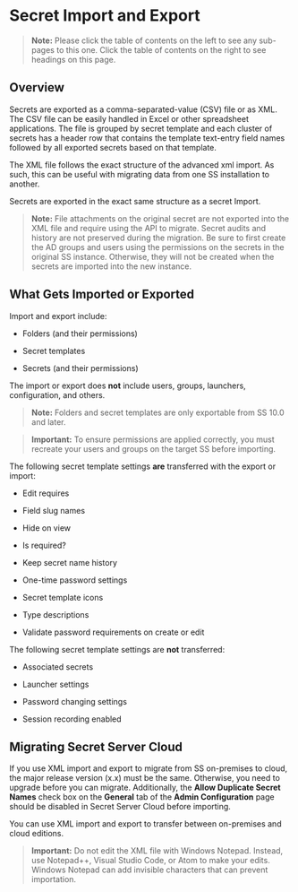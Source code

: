 [title]: # (Secret Import and Export)
[tags]: # (Import,Export)
[priority]: # (1000)

# Secret Import and Export

> **Note:** Please click the table of contents on the left to see any sub-pages to this one. Click the table of contents on the right to see headings on this page.

## Overview

Secrets are exported as a comma-separated-value (CSV) file or as XML. The CSV file can be easily handled in Excel or other spreadsheet applications. The file is grouped by secret template and each cluster of secrets has a header row that contains the template text-entry field names followed by all exported secrets based on that template.

The XML file follows the exact structure of the advanced xml import. As such, this can be useful with migrating data from one SS installation to another.

Secrets are exported in the exact same structure as a secret Import. 

> **Note:** File  attachments on the original secret are not exported into the XML file and require using the API to migrate. Secret audits and history  are not preserved during the migration. Be sure to first create the AD  groups and users using the permissions on the secrets in the original SS instance. Otherwise, they will not be created when the secrets are imported into the new instance.

## What Gets Imported or Exported

Import and export include:

- Folders (and their permissions)

- Secret templates

- Secrets (and their permissions)

The import or export does **not** include users, groups, launchers, configuration, and others.

> **Note:** Folders and secret templates are only exportable from SS 10.0 and later.

> **Important:** To ensure permissions are applied correctly, you must recreate your users and groups on the target SS before importing.

The following secret template settings **are** transferred with the export or import:

- Edit requires

- Field slug names

- Hide on view

- Is required?

- Keep secret name history

- One-time password settings

- Secret template icons

- Type descriptions

- Validate password requirements on create or edit

The following secret template settings are **not** transferred:

- Associated secrets

- Launcher settings

- Password changing settings

- Session recording enabled

## Migrating Secret Server Cloud

If you use XML import and export to migrate from SS on-premises to cloud, the major release version (x.x) must be the same. Otherwise, you need to upgrade before you can migrate. Additionally, the **Allow Duplicate Secret Names** check box on the **General** tab of the **Admin Configuration** page should be disabled in Secret Server Cloud before importing. 

You can use XML import and export to transfer between on-premises and cloud editions.

> **Important:** Do not edit the XML file with Windows Notepad. Instead, use Notepad++, Visual Studio Code, or Atom to make your edits. Windows Notepad can add invisible characters that can prevent importation.

